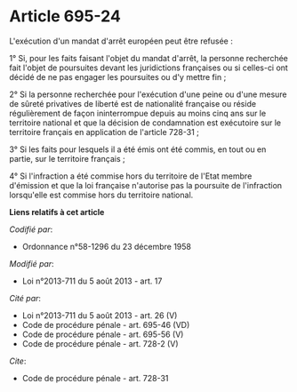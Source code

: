 # Article 695-24

L'exécution d'un mandat d'arrêt européen peut être refusée : 

1° Si, pour les faits faisant l'objet du mandat d'arrêt, la personne recherchée fait l'objet de poursuites devant les
juridictions françaises ou si celles-ci ont décidé de ne pas engager les poursuites ou d'y mettre fin ; 

2° Si la personne recherchée pour l'exécution d'une peine ou d'une mesure de sûreté privatives de liberté est de nationalité
française ou réside régulièrement de façon ininterrompue depuis au moins cinq ans sur le territoire national et que la
décision de condamnation est exécutoire sur le territoire français en application de l'article 728-31 ; 

3° Si les faits pour lesquels il a été émis ont été commis, en tout ou en partie, sur le territoire français ; 

4° Si l'infraction a été commise hors du territoire de l'Etat membre d'émission et que la loi française n'autorise pas la
poursuite de l'infraction lorsqu'elle est commise hors du territoire national.

**Liens relatifs à cet article**

_Codifié par_:

  - Ordonnance n°58-1296 du 23 décembre 1958

_Modifié par_:

  - Loi n°2013-711 du 5 août 2013 - art. 17

_Cité par_:

  - Loi n°2013-711 du 5 août 2013 - art. 26 (V)
  - Code de procédure pénale - art. 695-46 (VD)
  - Code de procédure pénale - art. 695-56 (V)
  - Code de procédure pénale - art. 728-2 (V)

_Cite_:

  - Code de procédure pénale - art. 728-31
